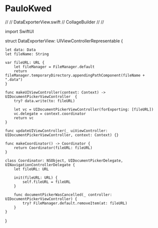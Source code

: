# PauloKwed
//
//  DataExporterView.swift
//  CollageBuilder
//
//

import SwiftUI

struct DataExporterView: UIViewControllerRepresentable {
    
    let data: Data
    let fileName: String
    
    var fileURL: URL {
        let fileManager = FileManager.default
        return fileManager.temporaryDirectory.appendingPathComponent(fileName + ".data")
    }
    
    func makeUIViewController(context: Context) -> UIDocumentPickerViewController  {
        try? data.write(to: fileURL)
        
        let vc = UIDocumentPickerViewController(forExporting: [fileURL])
        vc.delegate = context.coordinator
        return vc
    }
    
    func updateUIViewController(_ uiViewController: UIDocumentPickerViewController, context: Context) {}
    
    func makeCoordinator() -> Coordinator {
        return Coordinator(fileURL: fileURL)
    }
    
    class Coordinator: NSObject, UIDocumentPickerDelegate, UINavigationControllerDelegate {
        let fileURL: URL
        
        init(fileURL: URL) {
            self.fileURL = fileURL
        }
        
        func documentPickerWasCancelled(_ controller: UIDocumentPickerViewController) {
            try? FileManager.default.removeItem(at: fileURL)
        }
    }
}
